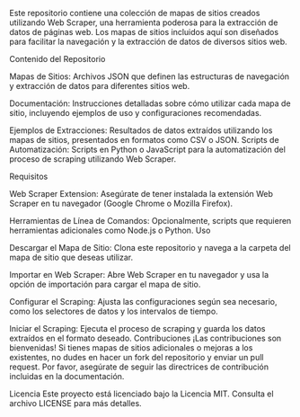 Este repositorio contiene una colección de mapas de sitios creados utilizando Web Scraper, una herramienta poderosa para la extracción de datos de páginas web. Los mapas de sitios incluidos aquí son diseñados para facilitar la navegación y la extracción de datos de diversos sitios web.

Contenido del Repositorio

Mapas de Sitios: Archivos JSON que definen las estructuras de navegación y extracción de datos para diferentes sitios web.

Documentación: Instrucciones detalladas sobre cómo utilizar cada mapa de sitio, incluyendo ejemplos de uso y configuraciones recomendadas.

Ejemplos de Extracciones: Resultados de datos extraídos utilizando los mapas de sitios, presentados en formatos como CSV o JSON.
Scripts de Automatización: Scripts en Python o JavaScript para la automatización del proceso de scraping utilizando Web Scraper.

Requisitos

Web Scraper Extension: Asegúrate de tener instalada la extensión Web Scraper en tu navegador (Google Chrome o Mozilla Firefox).

Herramientas de Línea de Comandos: Opcionalmente, scripts que requieren herramientas adicionales como Node.js o Python.
Uso

Descargar el Mapa de Sitio: Clona este repositorio y navega a la carpeta del mapa de sitio que deseas utilizar.

Importar en Web Scraper: Abre Web Scraper en tu navegador y usa la opción de importación para cargar el mapa de sitio.

Configurar el Scraping: Ajusta las configuraciones según sea necesario, como los selectores de datos y los intervalos de tiempo.

Iniciar el Scraping: Ejecuta el proceso de scraping y guarda los datos extraídos en el formato deseado.
Contribuciones
¡Las contribuciones son bienvenidas! Si tienes mapas de sitios adicionales o mejoras a los existentes, no dudes en hacer un fork del repositorio y enviar un pull request. Por favor, asegúrate de seguir las directrices de contribución incluidas en la documentación.

Licencia
Este proyecto está licenciado bajo la Licencia MIT. Consulta el archivo LICENSE para más detalles.
